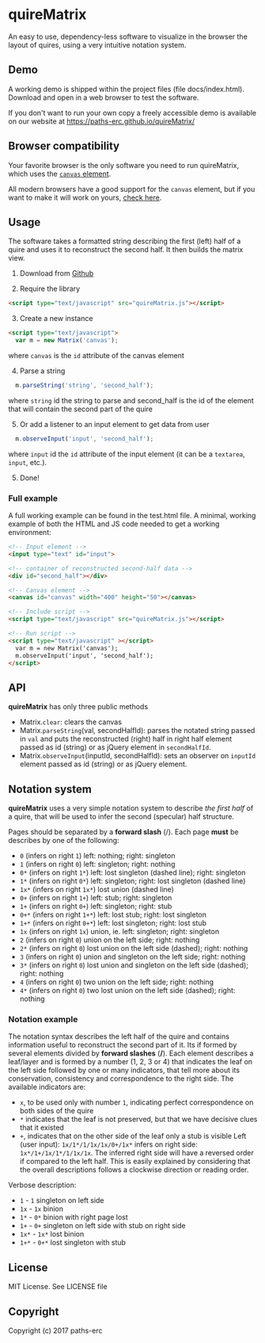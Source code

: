 # quireMatrix
An easy to use, dependency-less software to visualize in the browser the layout
of quires, using a very intuitive notation system.

## Demo
A working demo is shipped within the project files (file docs/index.html). Download
and open in a web browser to test the software.

If you don't want to run your own copy a freely accessible demo is available
on our website at https://paths-erc.github.io/quireMatrix/

## Browser compatibility
Your favorite browser is the only software you need to run quireMatrix, which uses
the [`canvas` element](https://en.wikipedia.org/wiki/Canvas_element).

All modern browsers have a good support for the `canvas` element, but if you
want to make it will work on yours, [check here](http://caniuse.com/#feat=canvas).

## Usage
The software takes a formatted string describing the first (left) half of a
quire and uses it to reconstruct the second half. It then builds the matrix view.

1. Download from [Github](https://github.com/paths-erc/quireMatrix/archive/master.zip)

2. Require the library
```html
<script type="text/javascript" src="quireMatrix.js"></script>
```
3. Create a new instance
```html
<script type="text/javascript">
  var m = new Matrix('canvas');
```
where `canvas` is the `id` attribute of the canvas element

4. Parse a string
```javascript
  m.parseString('string', 'second_half');
```
where `string` id the string to parse and second_half is the id of the element
that will contain the second part of the quire

5. Or add a listener to an input element to get data from user
```javascript
  m.observeInput('input', 'second_half');
```
where `input` id the `id` attribute of the input element (it can be a `textarea`,
`input`, etc.).

5. Done!

### Full example
A full working example can be found in the test.html file. A minimal,
working example of both the HTML and JS code needed to get a working environment:

```html
<!-- Input element -->
<input type="text" id="input">

<!-- container of reconstructed second-half data -->
<div id="second_half"></div>

<!-- Canvas element -->
<canvas id="canvas" width="400" height="50"></canvas>

<!-- Include script -->
<script type="text/javascript" src="quireMatrix.js"></script>

<!-- Run script -->
<script type="text/javascript" ></script>
  var m = new Matrix('canvas');
  m.observeInput('input', 'second_half');
</script>
```
## API
**quireMatrix** has only three public methods
- Matrix.`clear`: clears the canvas
- Matrix.`parseString`(val, secondHalfId): parses the notated string passed in `val`
and puts the reconstructed (right) half in right half element passed as id (string)
or as jQuery element in `secondHalfId`.
- Matrix.`observeInput`(inputId, secondHalfId): sets an observer on `inputId` element
passed as id (string) or as jQuery element.

## Notation system
**quireMatrix** uses a very simple notation system to describe
*the first half* of a quire, that will be used to infer the second (specular) half structure.

Pages should be separated by a **forward slash** (/). Each page **must** be describes
by one of the following:

- `0` (infers on right `1`) left: nothing; right: singleton
- `1` (infers on right `0`) left: singleton; right: nothing
- `0*` (infers on right `1*`) left: lost singleton (dashed line); right: singleton
- `1*` (infers on right `0*`) left: singleton; right: lost singleton (dashed line)
- `1x*` (infers on right `1x*`) lost union (dashed line)
- `0+` (infers on right `1+`) left: stub; right: singleton
- `1+` (infers on right `0+`) left: singleton; right: stub
- `0+*` (infers on right `1+*`) left: lost stub; right: lost singleton
- `1+*` (infers on right `0+*`) left: lost singleton; right: lost stub
- `1x` (infers on right `1x`) union, ie. left: singleton; right: singleton
- `2` (infers on right `0`) union on the left side; right: nothing
- `2*` (infers on right `0`) lost union on the left side (dashed); right: nothing
- `3` (infers on right `0`) union and singleton on the left side; right: nothing
- `3*` (infers on right `0`) lost union and singleton on the left side (dashed); right: nothing
- `4` (infers on right `0`) two union on the left side; right: nothing
- `4*` (infers on right `0`) two lost union on the left side (dashed); right: nothing

### Notation example
The notation syntax describes the left half of the quire and contains information
useful to reconstruct the second part of it. Its if formed by several elements
divided by **forward slashes** (**/**). Each element describes a leaf/layer and is
formed by a number (1, 2, 3 or 4) that indicates the leaf on the left side followed
by one or many indicators, that tell more about its conservation, consistency
and correspondence to the right side. The available indicators are:
- `x`, to be used only with number `1`, indicating perfect correspondence on both
sides of the quire
- `*` indicates that the leaf is not preserved, but that we have decisive clues
that it existed
- `+`, indicates that on the other side of the leaf only a stub is visible
Left (user input): `1x/1*/1/1x/1x/0+/1x*` infers on right side: `1x*/1+/1x/1*/1/1x/1x`.
The inferred right side will have a reversed order if compared to the left half.
This is easily explained by considering that the overall descriptions follows a
clockwise direction or reading order.

Verbose description:
- `1` - `1` singleton on left side
- `1x` - `1x` binion
- `1*` - `0*` binion with right page lost
- `1+` - `0+` singleton on left side with stub on right side
- `1x*` - `1x*` lost binion
- `1+*` - `0+*` lost singleton with stub

## License
MIT License. See LICENSE file

## Copyright
Copyright (c) 2017 paths-erc
